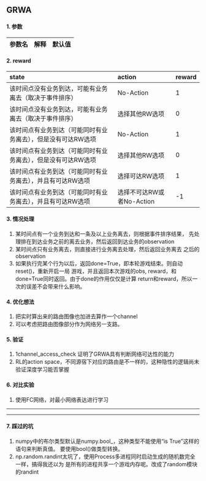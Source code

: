 ## GRWA

#### 1. 参数

|参数名|解释|默认值|
|:---|:---|:----|


#### 2. reward

|state|action|reward|
|:----|:-----|:-----|
|该时间点没有业务到达，可能有业务离去（取决于事件排序）| No-Action|1|
|该时间点没有业务到达，可能有业务离去（取决于事件排序）| 选择其他RW选项|0|
|该时间点有业务到达（可能同时有业务离去），但是没有可达RW选项|No-Action|1|
|该时间点有业务到达（可能同时有业务离去），但是没有可达RW选项|选择其他RW选项|0|
|该时间点有业务到达（可能同时有业务离去），并且有可达RW选项|选择可达RW选项|1|
|该时间点有业务到达（可能同时有业务离去），并且有可达RW选项|选择不可达RW或者No-Action|-1|




####  3. 情况处理

1. 某时间点有一个业务到达和一条及以上业务离去，则根据事件排序结果，
先处理排在到达业务之前的离去业务，然后返回到达业务的observation
2. 某时间点只有业务离去，则直接进行业务离去处理，然后返回业务离去
之后的observation
3. 如果执行完某个行为以后，返回done=True，即本轮游戏结束。则自动reset()，重新开启一局
游戏，并且返回本次游戏的obs, reward，和done=True同时返回。由于done的作用仅仅是计算
return和reward，所以一次的误差不会带来什么影响。


#### 4. 优化想法

1. 把实时算出来的路由图像也加进去算作一个channel
2. 可以考虑把路由图像部分作为网络另一支路。


#### 5. 验证

1. 1channel_access_check 证明了GRWA具有判断网络可达性的能力
2. RL的action space，不同源宿下对应的路由是不一样的，这种隐性的逻辑尚未验证深度学习能否掌握


#### 6. 对比实验

1. 使用FC网络，对最小网络表达进行学习


---
---
#### 7. 踩过的坑

1. numpy中的布尔类型默认是numpy.bool_，这种类型不能使用“is True”这样的语句来判断真值。
要使用bool()做类型转换。
2. np.random.randint太坑了，使用Process多进程同时启动生成的随机数完全一样，搞得我还以为
是所有的进程共享一个游戏内存呢。改成了random模块的randint